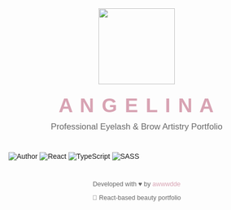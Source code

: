 <div style="font-family: 'Arial', sans-serif; max-width: 800px; margin: 0 auto;">

  <div align="center" style="margin-bottom: 40px;">
    <img src="" width="150" style="margin-bottom: 20px;">
    <h1 style="color: #d8a3b3; font-size: 2.8em; margin: 0; letter-spacing: 2px;">A N G E L I N A</h1>
    <p style="color: #666; font-size: 1.2em; margin-top: 10px;">Professional Eyelash & Brow Artistry Portfolio</p>
  </div>

  <div style="margin-bottom: 40px; align: center;">
    <a href="https://github.com/awwwdde" target="_blank" style="text-decoration: none;">
      <img src="https://img.shields.io/badge/Author-@awwwdde-blue?logo=github" alt="Author">
    </a>
    <img src="https://img.shields.io/badge/React-61DAFB?logo=react&logoColor=black" alt="React">
    <img src="https://img.shields.io/badge/TypeScript-3178C6?logo=typescript&logoColor=white" alt="TypeScript">
    <img src="https://img.shields.io/badge/SASS-CC6699?logo=sass&logoColor=white" alt="SASS">
  </div>


  <footer style="margin-top: 40px; color: #666; font-size: 0.9em; text-align: center;">
    <p>Developed with ♥ by <a href="https://github.com/awwwdde" style="color: #d8a3b3; text-decoration: none;">awwwdde</a></p>
    <p>📌 React-based beauty portfolio</p>
  </footer>
</div>
